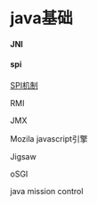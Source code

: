 # java基础

#### JNI

#### spi

[SPI机制](https://mp.weixin.qq.com/s/Y-PFZwzSORsznJYRfiM3DA)

RMI

JMX

Mozila javascript引擎

Jigsaw

oSGI

java mission control